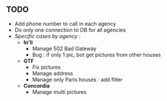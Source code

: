 ## TODO
  - Add phone number to call in each agency
  - Do only one connection to DB for all agencies
  - _Specific cases by agency :_
    - **In'li**
      - Manage 502 Bad Gateway
      - Bug : if only 1 pic, bot get pictures from other houses
    - **GTF**
      - Fix pictures
      - Manage address
      - Manage only Paris houses : add filter
    - **Concordia**
      - Manage multi pictures
